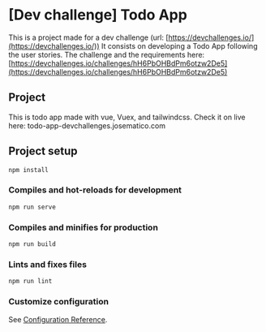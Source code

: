 # [Dev challenge] Todo App

This is a project made for a dev challenge (url: [https://devchallenges.io/](https://devchallenges.io/)) It consists on developing a Todo App following the user stories.
The challenge and the requirements here: [https://devchallenges.io/challenges/hH6PbOHBdPm6otzw2De5](https://devchallenges.io/challenges/hH6PbOHBdPm6otzw2De5)

## Project

This is todo app made with vue, Vuex, and tailwindcss. Check it on live here: todo-app-devchallenges.josematico.com

## Project setup
```
npm install
```

### Compiles and hot-reloads for development
```
npm run serve
```

### Compiles and minifies for production
```
npm run build
```

### Lints and fixes files
```
npm run lint
```

### Customize configuration
See [Configuration Reference](https://cli.vuejs.org/config/).
